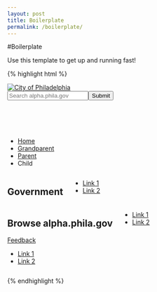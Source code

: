 ```yaml
---
layout: post
title: Boilerplate
permalink: /boilerplate/
---
```


#Boilerplate

Use this template to get up and running fast!

{% highlight html %}
<html>

<head>
  <meta charset="utf-8">
  <meta http-equiv="X-UA-Compatible" content="IE=edge">
  <meta name="viewport" content="width=device-width, initial-scale=1">

  <title>{% if page.title %}{{ page.title }}{% else %}{{ site.title }}{% endif %} | phila.gov</title>
  <link rel='icon' type='image/x-icon' href="{{ "/images/favicon.ico" | prepend: site.baseurl }}">
  <meta name="description" content="{{ site.description }}">

  <link rel="stylesheet" href="//maxcdn.bootstrapcdn.com/font-awesome/4.3.0/css/font-awesome.min.css">
  <!--
      Ionicons link optional  
      <link rel="stylesheet" href="//code.ionicframework.com/ionicons/2.0.1/css/ionicons.min.css">
  -->
  <!--pattern stylesheet includes foundation css -->
  <link rel="stylesheet" href="//cityofphiladelphia.github.io/patterns/{{ site.version }}/css/patterns.css">

  <link rel="canonical" href="{{ page.url | replace:'index.html','' | prepend: site.baseurl | prepend: site.url }}">
  <link rel="alternate" type="application/rss+xml" title="{{ site.title }}" href="{{ "/feed.xml" | prepend: site.baseurl | prepend: site.url }}" />
</head>

<body>
  <!-- Begin header -->
  <header class="site-header" role="banner">
    <div class="row">
      <div class="small-24 medium-12 columns">
        <a href="http://alpha.phila.gov"><img src="//cityofphiladelphia.github.io/patterns/images/city-of-philadelphia-logo.png class="logo no-scale" alt="City of Philadelphia"></a>
      </div>
      <div class="small-24 medium-12 columns">
        <form class="search">
          <input type="text" placeholder="Search alpha.phila.gov"><input type="submit">
        </form>
      </div>
    </div>
  </header>
  <!-- End header -->
  <div class="row">
    <div class="small-24 columns">
      <div class="divider"></div>
    </div>
  </div>
  <div class="row">
    <div id="breadcrumbs" class="large-24 columns">
      <ul class="inline-list">
        <li><a href="#">Home</a></li>
        <li><a href="#">Grandparent</a></li>
        <li><a href="#">Parent</a></li>
        <li>Child</li>
      </ul>
    </div>
  </div>
  <div class="page" id="page">
    <div class="large-24 columns">
      <!-- main content here-->
    </div>
  </div>
  <!-- Begin footer -->
  <footer class="site-footer" role="contentinfo">
    <section class="fat">
      <div class="row">
        <div class="large-8 columns">
          <h1>Government</h1>
          <nav>
            <ul>
              <li><a href="#">Link 1</a></li>
              <li><a href="#">Link 2</a></li>
            </ul>
          </nav>
        </div>
        <div class="large-16 columns">
          <h1>Browse alpha.phila.gov</h1>
          <nav>
            <ul class="columns-2">
              <li><a href="#">Link 1</a></li>
              <li><a href="#">Link 2</a></li>
            </ul>
          </nav>
        </div>
      </div>
    </section>
    <div class="row classic">
      <div class="large-6 columns">
        <a href="#">Feedback</a>
      </div>
      <div class="large-12 columns">
        <nav>
          <ul class="inline-list">
            <li><a href="#">Link 1</a></li>
            <li><a href="#">Link 2</a></li>
          </ul>
        </nav>
      </div>
    </div>
  </footer>
  <!-- End footer -->
  <script src="//ajax.googleapis.com/ajax/libs/jquery/2.1.3/jquery.min.js"></script>
  <script src="https://cdnjs.cloudflare.com/ajax/libs/foundation/5.5.1/js/foundation.min.js"></script>
  <script type='text/javascript' src='//cityofphiladelphia.github.io/patterns/{{ site.version }}/js/patterns.min.js'></script>
  <script>
    $(document).foundation();
  </script>
  </body>
</html>

{% endhighlight %}
